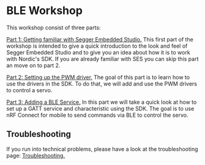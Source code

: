 
# BLE Workshop

This workshop consist of three parts:

[Part 1: Getting familiar with Segger Embedded Studio.](./tutorial/Part_1.md)
This first part of the workshop is intended to give a quick introduction to the look and feel of Segger Embedded Studio and to give you an idea about how it is to work with Nordic's SDK. If you are already familiar with SES you can skip this part an move on to part 2.

[Part 2: Setting up the PWM driver.](./tutorial/Part_2.md) 
The goal of this part is to learn how to use the drivers in the SDK. To do that, we will add and use the PWM drivers to control a servo.

[Part 3: Adding a BLE Service.](./tutorial/Part_3.md)
In this part we will take a quick look at how to set up a GATT service and characteristic using the SDK. The goal is to use nRF Connect for mobile to send commands via BLE to control the servo.


## Troubleshooting 
If you run into technical problems, please have a look at the troubleshooting page:
[Troubleshooting.](./tutorial/Troubleshooting.md)